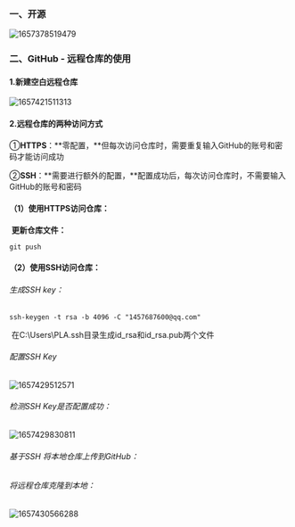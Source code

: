 ### 一、开源

![1657378519479](E:\笔记\Git和GitHub的使用\assets\1657378519479.png)

### 二、GitHub - 远程仓库的使用

#### 	1.新建空白远程仓库

![1657421511313](E:\笔记\Git和GitHub的使用\assets\1657421511313.png)

#### 	2.远程仓库的两种访问方式

​		①**HTTPS**：**零配置，**但每次访问仓库时，需要重复输入GitHub的账号和密码才能访问成功

​		②**SSH**：**需要进行额外的配置，**配置成功后，每次访问仓库时，不需要输入GitHub的账号和密码

#### 	（1）使用HTTPS访问仓库：

​	**更新仓库文件：**

```
git push
```



#### 	（2）使用SSH访问仓库：

###### 		生成SSH key：

```
ssh-keygen -t rsa -b 4096 -C "1457687600@qq.com"
```

​		在C:\Users\PLA\.ssh目录生成id_rsa和id_rsa.pub两个文件

###### 		配置SSH Key

![1657429512571](E:\笔记\Git和GitHub的使用\assets\1657429512571.png)

###### 		检测SSH Key是否配置成功：

![1657429830811](E:\笔记\Git和GitHub的使用\assets\1657429830811.png)

###### 基于SSH 将本地仓库上传到GitHub：

###### 将远程仓库克隆到本地：

![1657430566288](E:\笔记\Git和GitHub的使用\assets\1657430566288.png)
